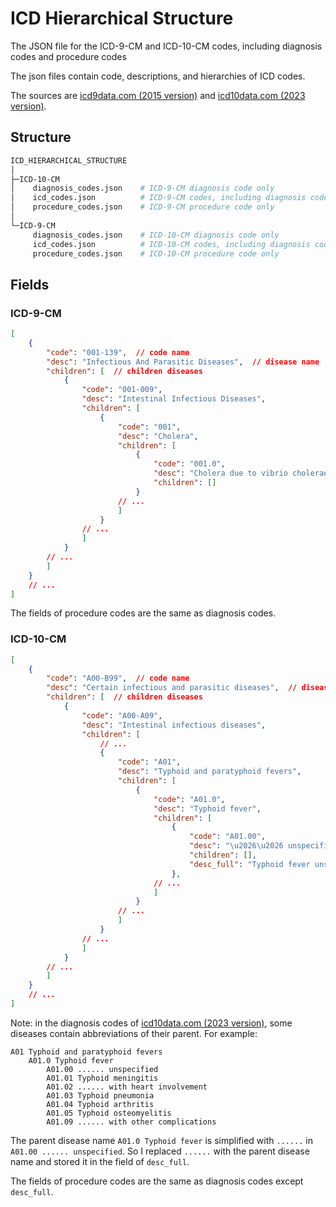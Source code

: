 # ICD Hierarchical Structure
The JSON file for the ICD-9-CM and ICD-10-CM codes, including diagnosis codes and procedure codes

The json files contain code, descriptions, and hierarchies of ICD codes.

The sources are [icd9data.com (2015 version)](http://www.icd9data.com/) and [icd10data.com (2023 version)](https://www.icd10data.com/).

## Structure
```bash
ICD_HIERARCHICAL_STRUCTURE
│
├─ICD-10-CM
│    diagnosis_codes.json    # ICD-9-CM diagnosis code only
│    icd_codes.json          # ICD-9-CM codes, including diagnosis codes and procedure codes
│    procedure_codes.json    # ICD-9-CM procedure code only
│
└─ICD-9-CM
     diagnosis_codes.json    # ICD-10-CM diagnosis code only
     icd_codes.json          # ICD-10-CM codes, including diagnosis codes and procedure codes
     procedure_codes.json    # ICD-10-CM procedure code only
```

## Fields

### ICD-9-CM

```json
[
    {
        "code": "001-139",  // code name
        "desc": "Infectious And Parasitic Diseases",  // disease name
        "children": [  // children diseases
            {
                "code": "001-009",
                "desc": "Intestinal Infectious Diseases",
                "children": [
                    {
                        "code": "001",
                        "desc": "Cholera",
                        "children": [
                            {
                                "code": "001.0",
                                "desc": "Cholera due to vibrio cholerae",
                                "children": []
                            }
                        // ...
                        ]
                    }
                // ...
                ]
            }
        // ...
        ]
    }
    // ...
]
```

The fields of procedure codes are the same as diagnosis codes.

### ICD-10-CM

```json
[
    {
        "code": "A00-B99",  // code name
        "desc": "Certain infectious and parasitic diseases",  // disease name with abbreviations
        "children": [  // children diseases
            {
                "code": "A00-A09",
                "desc": "Intestinal infectious diseases",
                "children": [
                    // ...
                    {
                        "code": "A01",
                        "desc": "Typhoid and paratyphoid fevers",
                        "children": [
                            {
                                "code": "A01.0",
                                "desc": "Typhoid fever",
                                "children": [
                                    {
                                        "code": "A01.00",
                                        "desc": "\u2026\u2026 unspecified",
                                        "children": [],
                                        "desc_full": "Typhoid fever unspecified"    // full disease name
                                    },
                                // ...
                                ]
                            }
                        // ...
                        ]
                    }
                // ...
                ]
            }
        // ...
        ]
    }
    // ...
]
```

Note: in the diagnosis codes of [icd10data.com (2023 version)](https://www.icd10data.com/), some diseases contain abbreviations of their parent. For example:
```
A01 Typhoid and paratyphoid fevers
    A01.0 Typhoid fever
        A01.00 ...... unspecified
        A01.01 Typhoid meningitis
        A01.02 ...... with heart involvement
        A01.03 Typhoid pneumonia
        A01.04 Typhoid arthritis
        A01.05 Typhoid osteomyelitis
        A01.09 ...... with other complications
```
The parent disease name `A01.0 Typhoid fever` is simplified with `......` in `A01.00 ...... unspecified`. So I replaced `......` with the parent disease name and stored it in the field of `desc_full`.

The fields of procedure codes are the same as diagnosis codes except `desc_full`.


